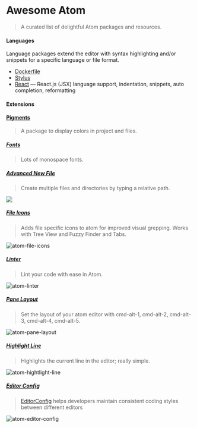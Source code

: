 # Awesome Atom
> A curated list of delightful Atom packages and resources.

#### Languages

Language packages extend the editor with syntax highlighting and/or
snippets for a specific language or file format.

 - [Dockerfile](https://atom.io/packages/language-docker)
 - [Stylus](https://github.com/matthojo/language-stylus)
 - [React](https://atom.io/packages/react) — React.js (JSX) language support, indentation, snippets, auto completion, reformatting

#### Extensions

#### [Pigments](https://atom.io/packages/pigments)
> A package to display colors in project and files.

##### [Fonts](https://atom.io/packages/fonts)
> Lots of monospace fonts.

##### [Advanced New File](https://atom.io/packages/advanced-new-file)
> Create multiple files and directories by typing a relative path.

![](https://cloud.githubusercontent.com/assets/3289225/5792505/81f41c72-9f1b-11e4-9085-38cfb832383c.gif)

##### [File Icons](https://atom.io/packages/file-icons)
> Adds file specific icons to atom for improved visual grepping. Works with Tree View and Fuzzy Finder and Tabs.

![atom-file-icons](https://raw.githubusercontent.com/DanBrooker/file-icons/master/file-icons.png)

##### [Linter](https://atom.io/packages/linter)
> Lint your code with ease in Atom.

![atom-linter](https://raw.githubusercontent.com/AtomLinter/Linter/master/inline-comments.gif)

##### [Pane Layout](https://atom.io/packages/pane-layout-plus)
> Set the layout of your atom editor with cmd-alt-1, cmd-alt-2, cmd-alt-3, cmd-alt-4, cmd-alt-5.

![atom-pane-layout](https://camo.githubusercontent.com/b65aab362fd31c55786d13508d86e9b39e4ebbe6/68747470733a2f2f7261772e6769746875622e636f6d2f6368656d6f6973682f61746f6d2d70616e652d6c61796f75742f6d61737465722f64656d6f2e676966)

##### [Highlight Line](https://atom.io/packages/highlight-line)
> Highlights the current line in the editor; really simple.

![atom-hightlight-line](https://camo.githubusercontent.com/6a26903350fa3c42ae7fe60907894196c495bb88/687474703a2f2f692e696d6775722e636f6d2f666133325774722e706e67)

##### [Editor Config](https://atom.io/packages/editorconfig)
> [EditorConfig](http://editorconfig.org) helps developers maintain consistent coding styles between different editors

![atom-editor-config](https://f.cloud.github.com/assets/170270/2327994/dfe40cb4-a3f6-11e3-862f-894999973373.png)
